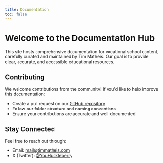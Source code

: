 ```yaml
---
title: Documentation
toc: false
---
```


# Welcome to the Documentation Hub

This site hosts comprehensive documentation for vocational school content, carefully curated and maintained by Tim Matheis. Our goal is to provide clear, accurate, and accessible educational resources.

## Contributing

We welcome contributions from the community! If you'd like to help improve this documentation:

- Create a pull request on our [GitHub repository](https://github.com/HuckleberryLovesYou/bs)
- Follow our folder structure and naming conventions
- Ensure your contributions are accurate and well-documented

## Stay Connected

Feel free to reach out through:
- Email: [mail@timmatheis.com](mailto:mail@timmatheis.com)
- X (Twitter): [@YouHuckleberry](https://x.com/YouHuckleberry)
